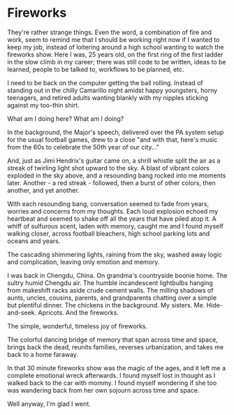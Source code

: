 Fireworks
=
They're rather strange things. Even the word, a combination of fire and work, seem to remind me that I should be working right now if I wanted to keep my job, instead of loitering around a high school wanting to watch the fireworks show. Here I was, 25 years old, on the first ring of the first ladder in the slow climb in my career; there was still code to be written, ideas to be learned, people to be talked to, workflows to be planned, etc. 

I need to be back on the computer getting the ball rolling. Instead of standing out in the chilly Camarillo night amidst happy youngsters, horny teenagers, and retired adults wanting blankly with my nipples sticking against my too-thin shirt.

What am I doing here? What am I doing?

In the background, the Major's speech, delivered over the PA system setup for the usual football games, drew to a close "and with that, here's music from the 60s to celebrate the 50th year of our city..."

And, just as Jimi Hendrix's guitar came on, a shrill whistle split the air as a streak of twirling light shot upward to the sky. A blast of vibrant colors exploded in the sky above, and a resounding bang rocked into me moments later. Another - a red streak - followed, then a burst of other colors, then another, and yet another.

With each resounding bang, conversation seemed to fade from years, worries and concerns from my thoughts. Each loud explosion echoed my heartbeat and seemed to shake off all the years that have piled atop it. A whiff of sulfurous scent, laden with memory, caught me and I found myself walking closer, across football bleachers, high school parking lots and oceans and years.

The cascading shimmering lights, raining from the sky, washed away logic and complication, leaving only emotion and memory.

I was back in Chengdu, China. On grandma's countryside boonie home. The sultry humid Chengdu air. The humble incandescent lightbulbs hanging from makeshift racks aside crude cement walls. The milling shadows of aunts, uncles, cousins, parents, and grandparents chatting over a simple but plentiful dinner. The chickens in the background. My sisters. Me. Hide-and-seek. Apricots. And the fireworks.

The simple, wonderful, timeless joy of fireworks.

The colorful dancing bridge of memory that span across time and space, brings back the dead, reunits families, reverses urbanization, and takes me back to a home faraway.

In that 30 minute fireworks show was the magic of the ages, and it left me a complete emotional wreck afterwards. I found myself lost in thought as I walked back to the car with mommy. I found myself wondering if she too was wandering back from her own sojourn across time and space.

Well anyway, I'm glad I went.
